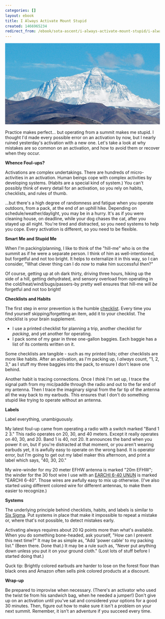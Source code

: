 ```yaml
---
categories: []
layout: ebook
title: I Always Activate Mount Stupid
created: 1466965234
redirect_from: /ebook/sota-ascent/i-always-activate-mount-stupid/i-always-activate-mount-stupid
---
```

![Mt Everest](/files/Mount%20Everest.png)

Practice makes perfect... but operating from a summit makes me stupid.  I thought I'd made every possible error on an activation by now, but I nearly ruined yesterday's activation with a new one.  Let's take a look at why mistakes are so common on an activation, and how to avoid them or recover when they occur.

**Whence Foul-ups?**

Activations are complex undertakings.  There are hundreds of micro-activities in an activation.  Human beings cope with complex activities by developing systems.  (Habits are a special kind of system.)  You can't possibly think of every detail for an activation, so you rely on habits, checklists, and rules of thumb.

...but there's a high degree of randomness and fatigue when you operate outdoors, from a pack, at the end of an uphill hike.  Depending on schedule/weather/daylight, you may be in a hurry.  It's as if you were cleaning house, on deadline, while your dog chases the cat, after you stayed up all night.  You're tired and distracted, so you need systems to help you cope. Every activation is different, so you need to be flexible.

**Smart Me and Stupid Me**

When I'm packing/planning, I like to think of the "hill-me" who is on the summit as if he were a separate person.  I think of him as well-intentioned, but forgetful and not too bright.  It helps to externalize it in this way, so I can consider, "What clever thing can I do *now* to make him successful *then*?"

Of course, getting up at oh dark thirty, driving three hours, hiking up the side of a hill, getting dehydrated, and sensory overload from operating in the cold/heat/wind/bugs/passers-by pretty well ensures that hill-me will *be* forgetful and not too bright!

**Checklists and Habits**

The first step in error prevention is the humble [checklist](http://www.amazon.com/Checklist-Manifesto-How-Things-Right/dp/0312430000/).  Every time you find yourself skipping/forgetting an item, add it to your checklist.  The checklist is your brain supplement. 

* I use a printed checklist for planning a trip, another checklist for *packing*, and yet another for operating.
* I pack some of my gear in three one-gallon baggies.  Each baggie has a list of its contents written on it.

Some checklists are tangible - such as my printed lists; other checklists are more like habits.  After an activation, as I'm packing up, I *always* count, "1, 2, 3," as I stuff my three baggies into the pack, to ensure I don't leave one behind.

Another habit is tracing connections.  Once I *think* I'm set up,  I trace the signal path from my mic/paddle through the radio and out to the far end of my antenna.  Then I trace the imaginary signal from the far tip of the antenna all the way back to my earbuds.  This ensures that I don't do something stupid like trying to operate without an antenna.

**Labels**

Label everything, unambiguously.

My latest foul-up came from operating a radio with a switch marked "Band 1 2 3."  This radio operates on 20, 30, and 40 meters.  Except it really operates on 40, 30, and 20.  Band 1 is 40, not 20.  It announces the band when you power it on, but if you're distracted at that moment, or you aren't wearing earbuds yet, it is awfully easy to operate on the wrong band.  It is operator error, but I'm going to get out my label maker this afternoon, and print a label which says, "40, 30, 20."

My wire-winder for my 20 meter EFHW antenna is marked "20m EFHW"; the winder for the 30 foot wire I use with an [EARCHI 6-40 UNUN](http://www.earchi.org/92011endfedfiles/Endfed6_40.pdf) is marked "EARCHI 6-40".  Those wires are awfully easy to mix up otherwise.  (I've also started using different colored wire for different antennas, to make them easier to recognize.)

**Systems**

The underlying principle behind checklists, habits, and labels is similar to [Six Sigma](https://en.wikipedia.org/wiki/Six_Sigma).  Put systems in place that make it impossible to repeat a mistake or, where that's not possible, to detect mistakes early.

Activating always requires about 20 IQ points more than what's available.  When you do something bone-headed, ask yourself, "How can I prevent this next time?"  It may be as simple as, "Add 'power cable' to my packing list."   (Been there.  Done that.)  It may be a rule such as, "Never put anything down unless you put it on your ground cloth." (Lost lots of stuff before I started doing that.)

Quck tip:  Brightly colored earbuds are harder to lose on the forest floor than black ones and Amazon often sells pink colored products at a discount.

**Wrap-up**

Be prepared to improvise when necessary.  (There's an activator who used the twist tie from his sandwich bag, when he needed a jumper!)  Don't give up on an activation until you've sat and considered your options for a good 30 minutes.  Then, figure out how to make sure it isn't a problem on your next summit.  Remember, it isn't an adventure if you succeed every time.
